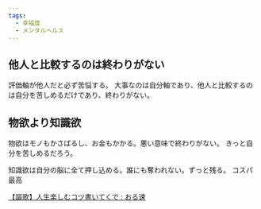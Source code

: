 ```yaml
---
tags:
  - 幸福度
  - メンタルヘルス
---
```


## 他人と比較するのは終わりがない

評価軸が他人だと必ず苦悩する。
大事なのは自分軸であり、他人と比較するのは自分を苦しめるだけであり、終わりがない。

## 物欲より知識欲

物欲はモノもかさばるし、お金もかかる。悪い意味で終わりがない。
きっと自分を苦しめるだろう。

知識欲は自分の脳に全て押し込める。誰にも奪われない。ずっと残る。
コスパ最高

[【謳歌】人生楽しむコツ書いてくで : おる速](http://orusoku.com/archives/35400663.html)